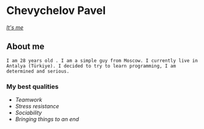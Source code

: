 # **Chevychelov Pavel**

[_It's me_](http://proektooo.ru/wp-content/uploads/2023/06/its-me-mario.jpg)

## **About me**

`I am 28 years old . I am a simple guy from Moscow. I currently live in Antalya (Türkiye). I decided to try to learn programming, I am determined and serious.`

### **My best qualities**

- _Teamwork_
- _Stress resistance_
- _Sociability_
- _Bringing things to an end_
